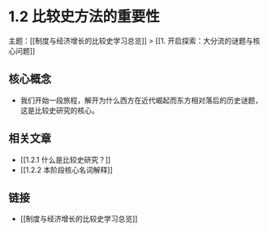 # 1.2 比较史方法的重要性

主题：[[制度与经济增长的比较史学习总览]] > [[1. 开启探索：大分流的谜题与核心问题]]

## 核心概念

- 我们开始一段旅程，解开为什么西方在近代崛起而东方相对落后的历史谜题，这是比较史研究的核心。

## 相关文章

- [[1.2.1 什么是比较史研究？]]
- [[1.2.2 本阶段核心名词解释]]

## 链接

- [[制度与经济增长的比较史学习总览]]
